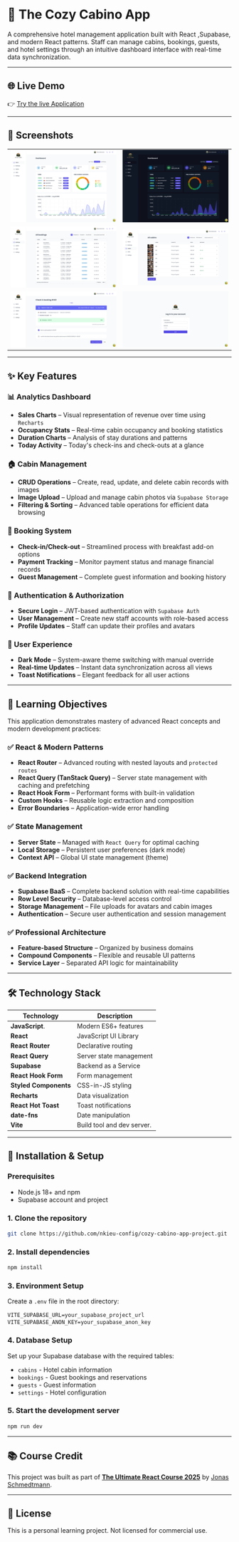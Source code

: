 # 🏨 The Cozy Cabino App

A comprehensive hotel management application built with React ,Supabase, and modern React patterns. Staff can manage cabins, bookings, guests, and hotel settings through an intuitive dashboard interface with real-time data synchronization.

---

## 🌐 Live Demo

👉 [Try the live Application](https://nkieu-cozy-cabino.vercel.app)

---

## 📸 Screenshots

<table>
  <tr>
    <td><img src="public/dashboard_light.png" alt="dashboard light screenshot" width="100%"/></td>
    <td><img src="public/dashboard_dark.png" alt="dashboard dark screenshot" width="100%"/></td>
  </tr>
  <tr>
    <td><img src="public/bookings.png" alt="cabins screenshot" width="100%"/></td>
    <td><img src="public/cabins.png" alt="check-in screenshot" width="100%"/></td>
  </tr>
  <tr>
    <td><img src="public/checkin.png" alt="checkin screenshot" width="100%"/></td>
    <td><img src="public/login.png" alt="login screenshot" width="100%"/></td>
  </tr>
</table>

---

## ✨ Key Features

### 📊 Analytics Dashboard

- **Sales Charts** – Visual representation of revenue over time using `Recharts`
- **Occupancy Stats** – Real-time cabin occupancy and booking statistics
- **Duration Charts** – Analysis of stay durations and patterns
- **Today Activity** – Today's check-ins and check-outs at a glance

### 🏠 Cabin Management

- **CRUD Operations** – Create, read, update, and delete cabin records with images
- **Image Upload** – Upload and manage cabin photos via `Supabase Storage`
- **Filtering & Sorting** – Advanced table operations for efficient data browsing

### 📅 Booking System

- **Check-in/Check-out** – Streamlined process with breakfast add-on options
- **Payment Tracking** – Monitor payment status and manage financial records
- **Guest Management** – Complete guest information and booking history

### 👤 Authentication & Authorization

- **Secure Login** – JWT-based authentication with `Supabase Auth`
- **User Management** – Create new staff accounts with role-based access
- **Profile Updates** – Staff can update their profiles and avatars

### 🎨 User Experience

- **Dark Mode** – System-aware theme switching with manual override
- **Real-time Updates** – Instant data synchronization across all views
- **Toast Notifications** – Elegant feedback for all user actions

---

## 🧠 Learning Objectives

This application demonstrates mastery of advanced React concepts and modern development practices:

### ✅ React & Modern Patterns

- **React Router** – Advanced routing with nested layouts and `protected routes`
- **React Query (TanStack Query)** – Server state management with caching and prefetching
- **React Hook Form** – Performant forms with built-in validation
- **Custom Hooks** – Reusable logic extraction and composition
- **Error Boundaries** – Application-wide error handling

### ✅ State Management

- **Server State** – Managed with `React Query` for optimal caching
- **Local Storage** – Persistent user preferences (dark mode)
- **Context API** – Global UI state management (theme)

### ✅ Backend Integration

- **Supabase BaaS** – Complete backend solution with real-time capabilities
- **Row Level Security** – Database-level access control
- **Storage Management** – File uploads for avatars and cabin images
- **Authentication** – Secure user authentication and session management

### ✅ Professional Architecture

- **Feature-based Structure** – Organized by business domains
- **Compound Components** – Flexible and reusable UI patterns
- **Service Layer** – Separated API logic for maintainability

---

## 🛠️ Technology Stack

| Technology            | Description                |
| --------------------- | -------------------------- |
| **JavaScript**.       | Modern ES6+ features       |
| **React**             | JavaScript UI Library      |
| **React Router**      | Declarative routing        |
| **React Query**       | Server state management    |
| **Supabase**          | Backend as a Service       |
| **React Hook Form**   | Form management            |
| **Styled Components** | CSS-in-JS styling          |
| **Recharts**          | Data visualization         |
| **React Hot Toast**   | Toast notifications        |
| **date-fns**          | Date manipulation          |
| **Vite**              | Build tool and dev server. |

---

## 🚀 Installation & Setup

### Prerequisites

- Node.js 18+ and npm
- Supabase account and project

### 1. **Clone the repository**

```bash
git clone https://github.com/nkieu-config/cozy-cabino-app-project.git
```

### 2. **Install dependencies**

```bash
npm install
```

### 3. **Environment Setup**

Create a `.env` file in the root directory:

```env
VITE_SUPABASE_URL=your_supabase_project_url
VITE_SUPABASE_ANON_KEY=your_supabase_anon_key
```

### 4. **Database Setup**

Set up your Supabase database with the required tables:

- `cabins` - Hotel cabin information
- `bookings` - Guest bookings and reservations
- `guests` - Guest information
- `settings` - Hotel configuration

### 5. **Start the development server**

```bash
npm run dev
```

---

## 📚 Course Credit

This project was built as part of **[The Ultimate React Course 2025](https://www.udemy.com/course/the-ultimate-react-course/)** by [Jonas Schmedtmann](https://codingheroes.io/).

---

## 📃 License

This is a personal learning project. Not licensed for commercial use.
